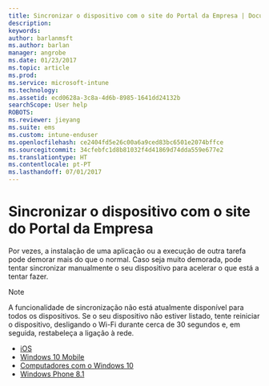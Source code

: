 ```yaml
---
title: Sincronizar o dispositivo com o site do Portal da Empresa | Documentos da Microsoft
description: 
keywords: 
author: barlanmsft
ms.author: barlan
manager: angrobe
ms.date: 01/23/2017
ms.topic: article
ms.prod: 
ms.service: microsoft-intune
ms.technology: 
ms.assetid: ecd0628a-3c8a-4d6b-8985-1641dd24132b
searchScope: User help
ROBOTS: 
ms.reviewer: jieyang
ms.suite: ems
ms.custom: intune-enduser
ms.openlocfilehash: ce2404fd5e26c00a6a9ced83bc6501e2074bffce
ms.sourcegitcommit: 34cfebfc1d8b81032f4d41869d74dda559e677e2
ms.translationtype: HT
ms.contentlocale: pt-PT
ms.lasthandoff: 07/01/2017
---
```

# <a name="sync-your-device-with-the-company-portal-website"></a>Sincronizar o dispositivo com o site do Portal da Empresa

Por vezes, a instalação de uma aplicação ou a execução de outra tarefa pode demorar mais do que o normal. Caso seja muito demorada, pode tentar sincronizar manualmente o seu dispositivo para acelerar o que está a tentar fazer.

> [!Note]
> A funcionalidade de sincronização não está atualmente disponível para todos os dispositivos. Se o seu dispositivo não estiver listado, tente reiniciar o dispositivo, desligando o Wi-Fi durante cerca de 30 segundos e, em seguida, restabeleça a ligação à rede.

* [iOS](sync-your-device-manually-ios.md)
* [Windows 10 Mobile](sync-your-device-manually-windows.md#windows-10-mobile)
* [Computadores com o Windows 10](sync-your-device-manually-windows.md#windows-10-desktop)
* [Windows Phone 8.1](sync-your-device-manually-windows.md#windows-phone-81)
